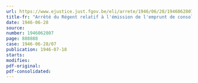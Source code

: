 ```yaml
---
url: https://www.ejustice.just.fgov.be/eli/arrete/1946/06/28/1946062807/justel
title-fr: "Arrêté du Régent relatif à l'émission de l'emprunt de consolidation des crédits de 100 millions de dollars canadiens consentis à la Belgique par le gouvernement du Canada"
date: 1946-06-28
source:
number: 1946062807
page: 888888
case: 1946-06-28/07
publication: 1946-07-18
starts:
modifies:
pdf-original:
pdf-consolidated:
---
```


